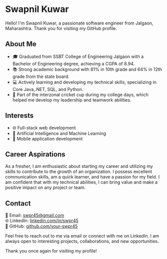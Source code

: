 
# Swapnil Kuwar

Hello! I'm Swapnil Kuwar, a passionate software engineer from Jalgaon, Maharashtra. Thank you for visiting my GitHub profile.

## About Me
- 🎓 Graduated from SSBT College of Engineering Jalgaon with a Bachelor of Engineering degree, achieving a CGPA of 8.94.
- 📚 Strong academic background with 81% in 10th grade and 64% in 12th grade from the state board.
- 💻 Actively learning and developing my technical skills, specializing in Core Java,.NET, SQL, and Python.
- 🏏 Part of the interzonal cricket cup during my college days, which helped me develop my leadership and teamwork abilities.

## Interests
- 🌐 Full-stack web development
- 🤖 Artificial Intelligence and Machine Learning
- 📱 Mobile application development

## Career Aspirations
As a fresher, I am enthusiastic about starting my career and utilizing my skills to contribute to the growth of an organization. I possess excellent communication skills, am a quick learner, and have a passion for my field. I am confident that with my technical abilities, I can bring value and make a positive impact on any project or team.

## Contact
📧 Email: [swpr45@gmail.com](mailto:swpr45@gmail.com)  
🌐 LinkedIn: [linkedin.com/in/swpr45](https://www.linkedin.com/in/swpr45)  
🔗 GitHub: [github.com/your-swpr45](https://github.com/your-swpr45)

Feel free to reach out to me via email or connect with me on LinkedIn. I am always open to interesting projects, collaborations, and new opportunities.

Thank you once again for visiting my profile!
